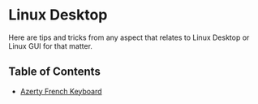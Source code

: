 # Linux Desktop
Here are tips and tricks from any aspect that relates to Linux Desktop
or Linux GUI for that matter.

## Table of Contents
- [Azerty French Keyboard](./content/AzertyFrenchKeyboard.md)
